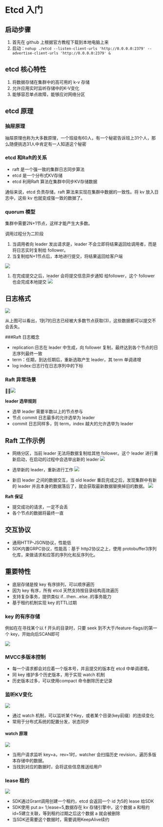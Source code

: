 # Etcd  入门
## 启动步骤
1. 首先在 github 上根据官方教程下载到本地电脑上来
2. 启动：`nohup ./etcd --listen-client-urls 'http://0.0.0.0:2379' --advertise-client-urls 'http://0.0.0.0:2379' &`
## etcd 核心特性

1. 将数据存储在集群中的高可用的 k-v 存储
2. 允许应用实时监听存储中的K-V变化
3. 能够容忍单点故障，能够应对网络分区

## etcd 原理

### 抽屉原理
抽屉原理也称为大多数原理，一个班级有60人，有一个秘密告诉班上31个人，那么随便挑选31人中肯定有一人知道这个秘密

### etcd 和Raft的关系
- raft 是一个强一致的集群日志同步算法
- etcd 是一个分布式KV存储
- etcd 利用Raft 算法在集群中同步KV存储数据

通俗来说，etcd 负责存储，raft 算法来实现在集群中数据的一致性。将 kv 放入日志中，这些 kv 也就变成强一致的数据了。

### quorum 模型
集群中需要2N+1节点，这样才能产生大多数。

调用过程分为二阶段
1. 当调用者向 leader 发出请求是，leader 不会立即将结果返回给调用者，而是将日志实时复制给 follower。
2. 当复制给N+1节点后，本地进行提交，将结果返回给客户端

![](https://ws3.sinaimg.cn/large/006tKfTcly1g1inedvix0j31mb0u0h6t.jpg)

1. 在完成提交之后，leader 会将提交信息异步通知 给follower，这个 follower 也会完成本地提交
![](https://ws2.sinaimg.cn/large/006tKfTcly1g1ingqbl9rj31rs0u0kf5.jpg)


## 日志格式

![](https://ws2.sinaimg.cn/large/006tKfTcly1g1inhai54nj310t0u07t8.jpg)

从上图可以看出，1到7的日志已经被大多数节点获取(3)，这些数据都可以提交不会丢失。

###Raft 日志概念
- replication:日志在 leader 中生成，向 follower 复制，最终达到各个节点的日志序列最终一致
- term：任期，到达任期后，重新选取产生 leader，其 term 单调递增
- log index:日志行在日志序列中的下标

### Raft 异常场景
![](https://ws1.sinaimg.cn/large/006tKfTcly1g1inpvdz4ej30wy0u0qqf.jpg)

**leader 选举规则**
- 选举 leader 需要半数以上的节点参与
- 节点 commit 日志最多的允许选举为 leader
- commit 日志同样多，则 term，index 越大的允许选举为 leader 

## Raft 工作示例

- 网络分区，当前 leader 无法将数据复制给其他 follower。这个 leader 进行重新启动，在启动的过程中会选举出新的 leader
![](https://ws2.sinaimg.cn/large/006tKfTcly1g1insqpit8j31h00u0qmt.jpg)

- 选举新的 leader，重新进行工作
![](https://ws1.sinaimg.cn/large/006tKfTcly1g1inu895jdj31n80u0h47.jpg)


- 新旧 leader 之间的数据交互，当 old leader 重启完成之后，发现集群中有新的 leader 并且本身的数据落后了，就会获取最新数据替换掉旧的数据。
![](https://ws1.sinaimg.cn/large/006tKfTcly1g1invmebwlj31g10u0ton.jpg)

**Raft 保证**
- 提交成功的请求，一定不会丢
- 各个节点的数据将最终一直

## 交互协议
- 通用HTTP-JSON协议，性能低
- SDK内置GRPC协议，性能高：基于 http2协议之上，使用 protobuffer3序列化库，来做请求和应答的序列化和反序列化。


## 重要特性
- 底层存储是按 key 有序排列，可以顺序遍历
- 因为 key 有序，所有 etcd 天然支持按目录结构高效遍历
- 支持复杂事务，提供类似 if...then...else..的事务能力
- 基于租约机制实现 key 的TTL过期

### key 的有序存储
例如在在寻找某个以 f 开头的目录时，只要 seek 到不大于/feature-flags/的第一个 key，开始向后SCAN即可

![](https://ws1.sinaimg.cn/large/006tKfTcly1g1io2ub51cj31wo0qeqjq.jpg)

### MVCC多版本控制
- 每一个请求都会对应着一个版本号，并且提交的版本在 etcd 中单调递增。
- 同 key 维护多个历史版本，用于实现 watch 机制
- 历史版本过多，可以使用compact 命令删除历史记录

### 监听KV变化
![](https://ws4.sinaimg.cn/large/006tKfTcly1g1io7c1o2kj30ti0j4grh.jpg)
- 通过 watch 机制，可以监听某个Key，或者某个目录(key前缀）的连续变化
- 常用于分布式系统的配置分发，状态同步

#### watch 原理

![](https://ws3.sinaimg.cn/large/006tKfTcly1g1io9sv88xj31jx0u04ig.jpg)

- 当用户请求监听 key=a，rev=1时，watcher 会扫描历史 revision，遍历多版本存储中的数据。
- 当找到对应的数据时，会将这些信息推送给用户

### lease 租约

![](https://ws4.sinaimg.cn/large/006tKfTcly1g1iocd2g3nj31hx0u04fa.jpg)

- SDK通过Grant调用创建一个租约，etcd 会返回一个 id 为5的 lease 给SDK
- SDK使用 put a= 1;lease=5,数据存在 kv 存储引擎中，这个数据 a 和租约 id=5建立关联，等到租约过期之后这个数据 a 就会被删除
- 当SDK还需要这个数据时，需要调用KeepAlive续约
